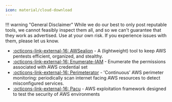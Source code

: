 ```yaml
---
icon: material/cloud-download
---
```


!!! warning "General Disclaimer"
    While we do our best to only post reputable tools, we cannot feasibly inspect them all, and so we can't guarantee that they work as advertised. Use at your own risk. If you experience issues with them, please let us know.

- [ :octicons-link-external-16: AWSealion](https://github.com/0xd4y/AWSealion) - A (lightweight) tool to keep AWS pentests efficient, organized, and stealthy.
- [ :octicons-link-external-16: Enumerate-IAM](https://github.com/andresriancho/enumerate-iam/tree/master) - Enumerate the permissions associated with AWS credential set
- [ :octicons-link-external-16: Perimeterator](https://github.com/darkarnium/perimeterator) - 'Continuous' AWS perimeter monitoring: periodically scan internet facing AWS resources to detect misconfigured services.
- [ :octicons-link-external-16: Pacu](https://github.com/RhinoSecurityLabs/pacu) - AWS exploitation framework designed to test the security of AWS environments